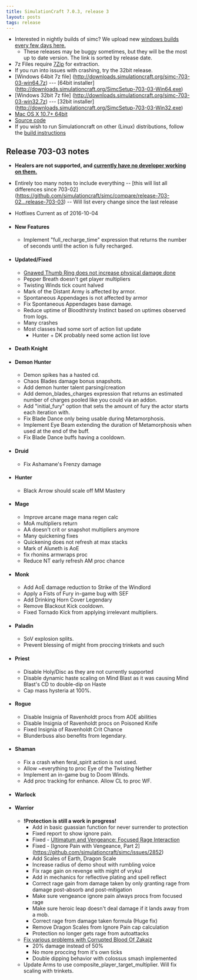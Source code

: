 ```yaml
---
title: SimulationCraft 7.0.3, release 3
layout: posts
tags: release
---
```

* Interested in nightly builds of simc? We upload new [windows builds every few days here.](http://downloads.simulationcraft.org/?C=M;O=D)
  * These releases may be buggy sometimes, but they will be the most up to date version. The link is sorted by release date. 
* 7z Files require [7Zip](http://www.7-zip.org/) for extraction.
* If you run into issues with crashing, try the 32bit release.
* [Windows 64bit 7z file] (http://downloads.simulationcraft.org/simc-703-03-win64.7z) ---  [64bit installer] (http://downloads.simulationcraft.org/SimcSetup-703-03-Win64.exe)
* [Windows 32bit 7z file] (http://downloads.simulationcraft.org/simc-703-03-win32.7z) ---  [32bit installer] (http://downloads.simulationcraft.org/SimcSetup-703-03-Win32.exe)
* [Mac OS X 10.7+ 64bit](http://downloads.simulationcraft.org/simc-703-03-osx-x86.dmg)
* [Source code](https://github.com/simulationcraft/simc/archive/release-703-03.zip)
* If you wish to run Simulationcraft on other (Linux) distributions, follow the [build instructions](https://github.com/simulationcraft/simc/wiki/HowToBuild)

## Release 703-03 notes
  * **Healers are not supported, and [currently have no developer working on them.](https://github.com/simulationcraft/simc#how-can-i-contribute)**
  * Entirely too many notes to include everything -- [this will list all differences since 703-02] (https://github.com/simulationcraft/simc/compare/release-703-02...release-703-03) -- Will list every change since the last release
  * Hotfixes Current as of 2016-10-04
* #### New Features
  * Implement "full_recharge_time" expression that returns the number of seconds until the action is fully recharged.
* #### Updated/Fixed
  * [Gnawed Thumb Ring does not increase physical damage done](https://github.com/simulationcraft/simc/issues/2848)
  * Pepper Breath doesn't get player multipliers
  * Twisting Winds tick count halved
  * Mark of the Distant Army is affected by armor.
  * Spontaneous Appendages is not affected by armor
  * Fix Spontaneous Appendages base damage.
  * Reduce uptime of Bloodthirsty Instinct based on uptimes observed from logs.
  * Many crashes 
  * Most classes had some sort of action list update
    * Hunter + DK probably need some action list love
* #### Death Knight

* #### Demon Hunter
  * Demon spikes has a hasted cd.
  * Chaos Blades damage bonus snapshots.
  * Add demon hunter talent parsing/creation
  * Add demon_blades_charges expression that returns an estimated number of charges pooled like you could via an addon.
  * Add "initial_fury" option that sets the amount of fury the actor starts each iteration with.
  * Fix Blade Dance only being usable during Metamorphosis.
  * Implement Eye Beam extending the duration of Metamorphosis when used at the end of the buff.
  * Fix Blade Dance buffs having a cooldown.

* #### Druid
  * Fix Ashamane's Frenzy damage
* #### Hunter
  * Black Arrow should scale off MM Mastery
* #### Mage
  * Improve arcane mage mana regen calc
  * MoA multipliers return
  * AA doesn't crit or snapshot multipliers anymore
  * Many quickening fixes
  * Quickening does not refresh at max stacks
  * Mark of Aluneth is AoE
  * fix rhonins armwraps proc
  * Reduce NT early refresh AM proc chance
* #### Monk
  * Add AoE damage reduction to Strike of the Windlord
  * Apply a Fists of Fury in-game bug with SEF
  * Add Drinking Horn Cover Legendary
  * Remove Blackout Kick cooldown.
  * Fixed Tornado Kick from applying irrelevant multipliers.
* #### Paladin
  * SoV explosion splits.
  * Prevent blessing of might from proccing trinkets and such
* #### Priest
  * Disable Holy/Disc as they are not currently supported
  * Disable dynamic haste scaling on Mind Blast as it was causing Mind Blast's CD to double-dip on Haste
  * Cap mass hysteria at 100%.
* #### Rogue
  * Disable Insignia of Ravenholdt procs from AOE abilities
  * Disable Insignia of Ravenholdt procs on Poisoned Knife
  * Fixed Insignia of Ravenholdt Crit Chance
  * Blunderbuss also benefits from legendary.
* #### Shaman
  * Fix a crash when feral_spirit action is not used.
  * Allow ~everything to proc Eye of the Twisting Nether
  * Implement an in-game bug to Doom Winds.
  * Add proc tracking for enhance. Allow CL to proc WF.
* #### Warlock

* #### Warrior
  * **!Protection is still a work in progress!**
    * Add in basic guassian function for never surrender to protection
    * Fixed report to show ignore pain.
    * Fixed - [Ultimatum and Vengeance: Focused Rage Interaction](https://github.com/simulationcraft/simc/issues/2834)
    * Fixed - [Ignore Pain with Vengeance, Part 2] (https://github.com/simulationcraft/simc/issues/2852)
    * Add Scales of Earth, Dragon Scale
    * Increase radius of demo shout with rumbling voice
    * Fix rage gain on revenge with might of vrykul
    * Add in mechanics for reflective plating and spell reflect
    * Correct rage gain from damage taken by only granting rage from damage post-absorb and post-mitigation
    * Make sure vengeance ignore pain always procs from focused rage
    * Make sure heroic leap doesn't deal damage if it lands away from a mob.
    * Correct rage from damage taken formula (Huge fix)
    * Remove Dragon Scales from Ignore Pain cap calculation
    * Protection no longer gets rage from autoattacks
  * [Fix various problems with Corrupted Blood Of Zakajz](https://github.com/simulationcraft/simc/issues/2872)
    * 20% damage instead of 50%
    * No more proccing from it's own ticks
    * Double dipping behavior with colossus smash implemented
  * Update Arms to use composite_player_target_multiplier. Will fix scaling with trinkets.


